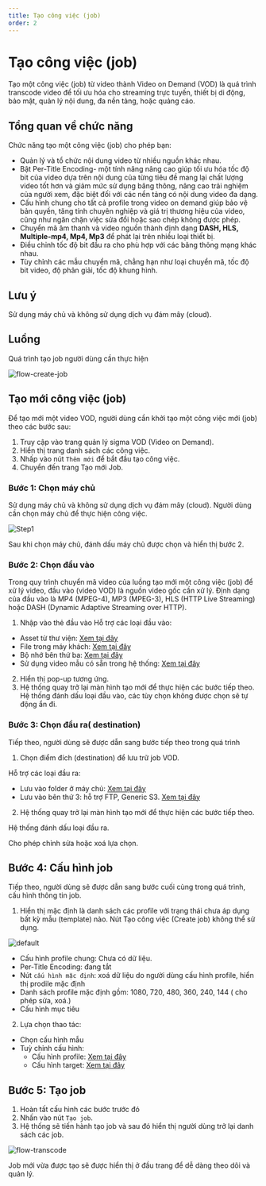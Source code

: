 ```yaml
---
title: Tạo công việc (job)
order: 2
---
```


# Tạo công việc (job)

Tạo một công việc (job) từ video thành Video on Demand (VOD) là quá trình transcode video để tối ưu hóa cho streaming trực tuyến, thiết bị di động, bảo mật, quản lý nội dung, đa nền tảng, hoặc quảng cáo.

## Tổng quan về chức năng

Chức năng tạo một công việc (job) cho phép bạn:

 - Quản lý và tổ chức nội dung video từ nhiều nguồn khác nhau.
 - Bật Per-Title Encoding- một tính năng nâng cao giúp tối ưu hóa tốc độ bit của video dựa trên nội dung của từng tiêu đề mang lại chất lượng video tốt hơn và giảm mức sử dụng băng thông, nâng cao trải nghiệm của người xem, đặc biệt đối với các nền tảng có nội dung video đa dạng.
 - Cấu hình chung cho tất cả profile trong video on demand giúp bảo vệ bản quyền, tăng tính chuyên nghiệp và giá trị thương hiệu của video, cũng như ngăn chặn việc sửa đổi hoặc sao chép không được phép.
 - Chuyển mã âm thanh và video nguồn thành định dạng **DASH, HLS, Multiple-mp4, Mp4, Mp3** để phát lại trên nhiều loại thiết bị.
 - Điều chỉnh tốc độ bit đầu ra cho phù hợp với các băng thông mạng khác nhau.
 - Tùy chỉnh các mẫu chuyển mã, chẳng hạn như loại chuyển mã, tốc độ bit video, độ phân giải, tốc độ khung hình.

## Lưu ý

Sử dụng máy chủ và không sử dụng dịch vụ đám mây (cloud).

## Luồng

Quá trình tạo job người dùng cần thực hiện

![flow-create-job](/images/media-vod/job-management/flow-create-job.png)

## Tạo mới công việc (job)

Để tạo mới một video VOD, người dùng cần khởi tạo một công việc mới (job) theo các bước sau:

1. Truy cập vào trang quản lý sigma VOD (Video on Demand).
2. Hiển thị trang danh sách các công việc.
3. Nhấp vào nút `Thêm mới` để bắt đầu tạo công việc.
4. Chuyển đến trang Tạo mới Job.

### Bước 1: Chọn máy chủ

Sử dụng máy chủ và không sử dụng dịch vụ đám mây (cloud). Người dùng cần chọn máy chủ để thực hiện công việc.

![Step1](/images/media-vod/job-management/create-step-1.png)

Sau khi chọn máy chủ, đánh dấu máy chủ được chọn và hiển thị bước 2.

### Bước 2: Chọn đầu vào

Trong quy trình chuyển mã video của luồng tạo mới một công việc (job) để xử lý video, đầu vào (video VOD) là nguồn video gốc cần xử lý. Định dạng của đầu vào là MP4 (MPEG-4), MP3 (MPEG-3), HLS (HTTP Live Streaming) hoặc DASH (Dynamic Adaptive Streaming over HTTP).

1. Nhập vào thẻ đầu vào
   Hỗ trợ các loại đầu vào:

 - Asset từ thư viện: [Xem tại đây](./3-input/3.1-library.md)
 - File trong máy khách: [Xem tại đây](./3-input/3.2-file-local.md)
 - Bộ nhớ bên thứ ba: [Xem tại đây](./3-input/3.4-video-url.md)
 - Sử dụng video mẫu có sẵn trong hệ thống: [Xem tại đây](./3-input/3.3-sample-video.md)

2. Hiển thị pop-up tương ứng.
3. Hệ thống quay trở lại màn hình tạo mới để thực hiện các bước tiếp theo. Hệ thống đánh dấu loại đầu vào, các tùy chọn không được chọn sẽ tự động ẩn đi.

### Bước 3: Chọn đầu ra( destination)

Tiếp theo, người dùng sẽ được dẫn sang bước tiếp theo trong quá trình

1. Chọn điểm đích (destination) để lưu trữ job VOD.

Hỗ trợ các loại đầu ra:

 - Lưu vào folder ở máy chủ: [Xem tại đây](./4-destination/4.1-folder-storage.md)
 - Lưu vào bên thứ 3: hỗ trợ FTP, Generic S3. [Xem tại đây](./4-destination/4.2-third-party-storage.md)

2. Hệ thống quay trở lại màn hình tạo mới để thực hiện các bước tiếp theo.

Hệ thống đánh dấu loại đầu ra.

Cho phép chỉnh sửa hoặc xoá lựa chọn.

## Bước 4: Cấu hình job

Tiếp theo, người dùng sẽ được dẫn sang bước cuối cùng trong quá trình, cấu hình thông tin job.

1. Hiển thị mặc định là danh sách các profile với trạng thái chưa áp dụng bất kỳ mẫu (template) nào. Nút Tạo công việc (Create job) không thể sử dụng.

![default](/images/media-vod/job-management/config-default.png)

 - Cấu hình profile chung: Chưa có dữ liệu.
 - Per-Title Encoding: đang tắt
 - Nút `cấu hình mặc định`: xoá dữ liệu do người dùng cấu hình profile, hiển thị prodile mặc định
 - Danh sách profile mặc định gồm: 1080, 720, 480, 360, 240, 144
    ( cho phép sửa, xoá.)
 - Cấu hình mục tiêu

2. Lựa chọn thao tác:

 - Chọn cấu hình mẫu
 - Tuỳ chỉnh cấu hình:
     - Cấu hình profile: [Xem tại đây](./5-config-job/5.1-profile.md)
     - Cấu hình target: [Xem tại đây](./5-config-job/5.2-target-job.md)

## Bước 5: Tạo job

1. Hoàn tất cấu hình các bước trước đó
2. Nhấn vào nút `Tạo job`.
3. Hệ thống sẽ tiến hành tạo job và sau đó hiển thị người dùng trở lại danh sách các job.

![flow-transcode](/images/media-vod/job-management/flow-transcode.png)

Job mới vừa được tạo sẽ được hiển thị ở đầu trang để dễ dàng theo dõi và quản lý.